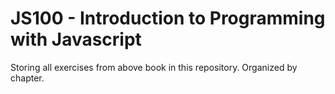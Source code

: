 # JS100 - Introduction to Programming with Javascript

Storing all exercises from above book in this repository.  Organized by chapter.